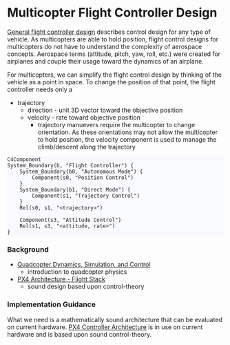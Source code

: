 Multicopter Flight Controller Design
================================================================================
[General flight controller design](../../docs/design.md) describes
control design for any type of vehicle. As multicopters are able to hold
position, flight control designs for multicopters do not have to understand the
complexity of aerospace concepts. Aerospace terms (attitude, pitch, yaw, roll,
etc.) were created for airplanes and couple their usage toward the dynamics of
an airplane.

For multicopters, we can simplify the flight control design by thinking of
the vehicle as a point in space. To change the position of that point,
the flight controller needs only a
* trajectory
    * direction - unit 3D vector toward the objective position
    * velocity - rate toward objective position
        * trajectory manuevers require the multicopter to change orientation.
          As these orientations may not allow the multicopter to hold position,
          the velocity component is used to manage the climb/descent along the
          trajectory

<div style="background-color: ghostwhite">

```mermaid
C4Component
System_Boundary(b, "Flight Controller") {
    System_Boundary(b0, "Autonomous Mode") {
        Component(s0, "Position Control")
    }
    System_Boundary(b1, "Direct Mode") {
        Component(s1, "Trajectory Control")
    }
    Rel(s0, s1, "<trajectory>")

    Component(s3, "Attitude Control")
    Rel(s1, s3, "<attitude, rate>")
}
```
</div>


### Background
* [Quadcopter Dynamics, Simulation, and Control](https://andrew.gibiansky.com/downloads/pdf/Quadcopter%20Dynamics,%20Simulation,%20and%20Control.pdf)
    - introduction to quadcopter physics
* [PX4 Architecture - Flight Stack](https://docs.px4.io/main/en/concept/architecture.html#flight-stack)
    * sound design based upon control-theory


### Implementation Guidance
What we need is a mathematically sound architecture that can be evaluated on current hardware.
[PX4 Controller Architecture](https://docs.px4.io/main/en/flight_stack/controller_diagrams)
is in use on current hardware and is based upon sound control-theory.

